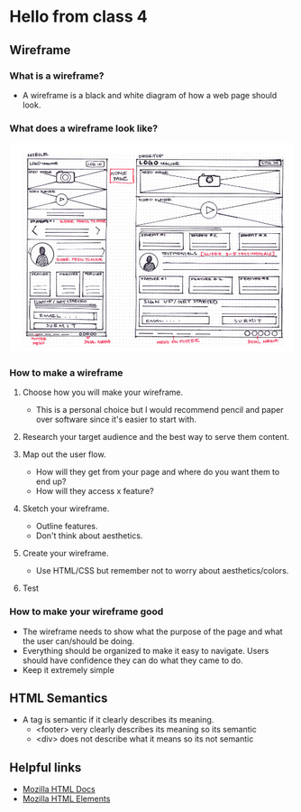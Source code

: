 # Hello from class 4

## Wireframe

### What is a wireframe?

- A wireframe is a black and white diagram of how a web page should look.

### What does a wireframe look like?

![Example wireframe](example-wireframe.png)

### How to make a wireframe

1. Choose how you will make your wireframe.
    - This is a personal choice but I would recommend pencil and paper over software since it's easier to start with.

2. Research your target audience and the best way to serve them content.

3. Map out the user flow.
    - How will they get from your page and where do you want them to end up?
    - How will they access x feature?

4. Sketch your wireframe.
    - Outline features.
    - Don't think about aesthetics.

5. Create your wireframe.
    - Use HTML/CSS but remember not to worry about aesthetics/colors.

6. Test

### How to make your wireframe good

- The wireframe needs to show what the purpose of the page and what the user can/should be doing.
- Everything should be organized to make it easy to navigate. Users should have confidence they can do what they came to do.
- Keep it extremely simple

## HTML Semantics

- A tag is semantic if it clearly describes its meaning.
  - &lt;footer> very clearly describes its meaning so its semantic
  - &lt;div> does not describe what it means so its not semantic

## Helpful links

- [Mozilla HTML Docs](https://developer.mozilla.org/en-US/docs/Web/HTML)
- [Mozilla HTML Elements](https://developer.mozilla.org/en-US/docs/Web/HTML/Element)
